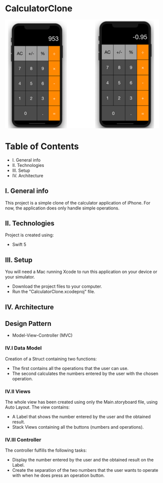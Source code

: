# CalculatorClone

![](./Images/Screenshot.png)


# Table of Contents

* I.    General info
* II.   Technologies
* III.  Setup
* IV.   Architecture

## I. General info

This project is a simple clone of the calculator application of iPhone. For now, the application does only handle simple operations.

## II. Technologies

Project is created using:

* Swift 5

## III. Setup

You will need a Mac running Xcode to run this application on your device or your simulator.

* Download the project files to your computer.
* Run the "CalculatorClone.xcodeproj" file.

## IV. Architecture

## Design Pattern

*  Model-View-Controller (MVC)

### IV.I Data Model

Creation of a Struct containing two functions:
* The first contains all the operations that the user can use.
* The second calculates the numbers entered by the user with the chosen operation.

### IV.II Views

The whole view has been created using only the Main.storyboard file, using Auto Layout. The view contains:
* A Label that shows the number entered by the user and the obtained result.
* Stack Views containing all the buttons (numbers and operations).

### IV.III Controller

The controller fulfills the following tasks:
* Display the number entered by the user and the obtained result on the Label.
* Create the separation of the two numbers that the user wants to operate with when he does press an operation button.
